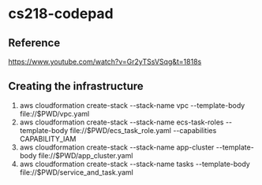 # cs218-codepad

## Reference
https://www.youtube.com/watch?v=Gr2yTSsVSqg&t=1818s

## Creating the infrastructure
1. aws cloudformation create-stack --stack-name vpc --template-body file://$PWD/vpc.yaml
2. aws cloudformation create-stack --stack-name ecs-task-roles --template-body file://$PWD/ecs_task_role.yaml --capabilities CAPABILITY_IAM
3. aws cloudformation create-stack --stack-name app-cluster --template-body file://$PWD/app_cluster.yaml
4. aws cloudformation create-stack --stack-name tasks --template-body file://$PWD/service_and_task.yaml
